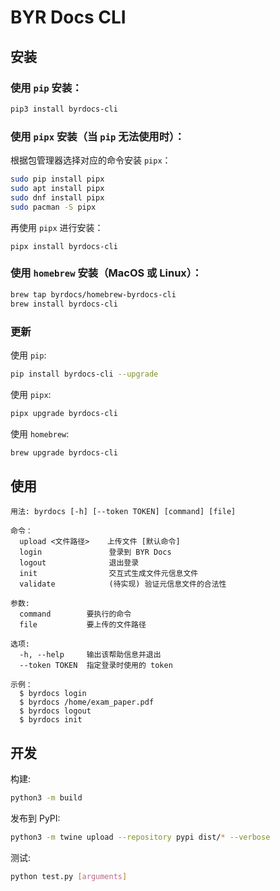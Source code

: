 # BYR Docs CLI

## 安装

### 使用 `pip` 安装：
```bash
pip3 install byrdocs-cli
```

### 使用 `pipx` 安装（当 `pip` 无法使用时）：

根据包管理器选择对应的命令安装 `pipx`：
```bash
sudo pip install pipx
sudo apt install pipx
sudo dnf install pipx
sudo pacman -S pipx
```

再使用 `pipx` 进行安装：
```
pipx install byrdocs-cli   
```

### 使用 `homebrew` 安装（MacOS 或 Linux）：
```zsh
brew tap byrdocs/homebrew-byrdocs-cli
brew install byrdocs-cli
```

### 更新

使用 `pip`:
```bash
pip install byrdocs-cli --upgrade 
```

使用 `pipx`:
```bash
pipx upgrade byrdocs-cli
```

使用 `homebrew`:
```zsh
brew upgrade byrdocs-cli
```

## 使用

```
用法: byrdocs [-h] [--token TOKEN] [command] [file]

命令：
  upload <文件路径>    上传文件 [默认命令]
  login               登录到 BYR Docs
  logout              退出登录
  init                交互式生成文件元信息文件
  validate            (待实现) 验证元信息文件的合法性

参数:
  command        要执行的命令
  file           要上传的文件路径

选项:
  -h, --help     输出该帮助信息并退出
  --token TOKEN  指定登录时使用的 token

示例：
  $ byrdocs login
  $ byrdocs /home/exam_paper.pdf
  $ byrdocs logout
  $ byrdocs init
```

## 开发

构建:

```bash
python3 -m build
```


发布到 PyPI:
```bash
python3 -m twine upload --repository pypi dist/* --verbose
```

测试:
```bash
python test.py [arguments]
```
